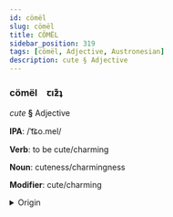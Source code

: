 ```yaml
---
id: cömël
slug: cömël
title: CÖMËL
sidebar_position: 319
tags: [cömël, Adjective, Austronesian]
description: cute § Adjective
---
```


### cömël&emsp;<span kind="abugida">ꞇıƶ͊ʇ</span>

*cute* **§** Adjective

**IPA**: /ˈt͡ɕo.mel/

**Verb**: to be cute/charming

**Noun**: cuteness/charmingness

**Modifier**: cute/charming

<details>
    <summary>Origin</summary>
    Malay comel [ˈt͡ʃo.mel]<br/>
    <em>Austronesian Language Family</em>
</details>